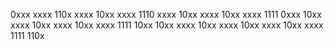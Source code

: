 0xxx xxxx
110x xxxx 10xx xxxx
1110 xxxx 10xx xxxx 10xx xxxx
1111 0xxx 10xx xxxx 10xx xxxx 10xx xxxx
1111 10xx 10xx xxxx 10xx xxxx 10xx xxxx 10xx xxxx
1111 110x